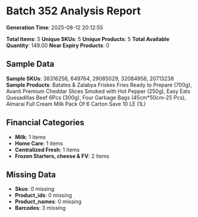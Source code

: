 # Batch 352 Analysis Report

**Generation Time**: 2025-08-12 20:12:55

**Total Items**: 5
**Unique SKUs**: 5
**Unique Products**: 5
**Total Available Quantity**: 149.00
**Near Expiry Products**: 0

## Sample Data
**Sample SKUs**: 38316256, 649764, 29085029, 32084956, 20713238
**Sample Products**: Batates & Zalabya Friskes Fries Ready to Prepare  (700g), Avanti Premium Cheddar Slices Smoked with Hot Pepper (250g), Easy Eats Quesadillas Beef 6Pcs (300g), Four Garbage Bags (45cm*50cm-25 Pcs), Almarai Full Cream Milk Pack Of 6 Carton Save 10 LE (1L)

## Financial Categories
- **Milk**: 1 items
- **Home Care**: 1 items
- **Centralized Fresh**: 1 items
- **Frozen Starters, cheese & FV**: 2 items

## Missing Data
- **Skus**: 0 missing
- **Product_ids**: 0 missing
- **Product_names**: 0 missing
- **Barcodes**: 3 missing
